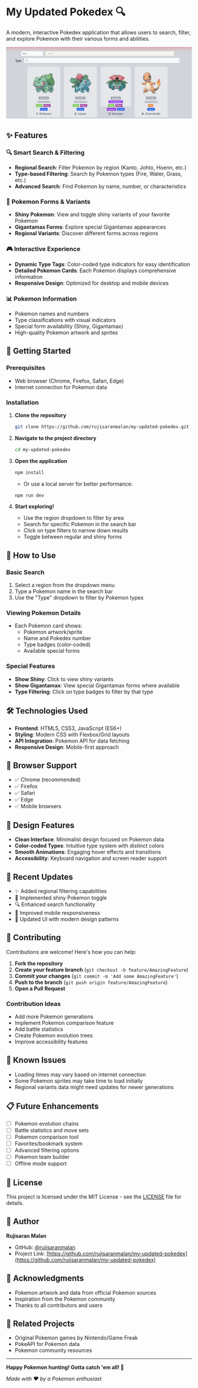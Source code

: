 # My Updated Pokedex 🔍

A modern, interactive Pokedex application that allows users to search, filter, and explore Pokemon with their various forms and abilities.

![App Screenshot](screenshot/my_pokedex_solo.png)

## ✨ Features

### 🔍 **Smart Search & Filtering**
- **Regional Search**: Filter Pokemon by region (Kanto, Johto, Hoenn, etc.)
- **Type-based Filtering**: Search by Pokemon types (Fire, Water, Grass, etc.)
- **Advanced Search**: Find Pokemon by name, number, or characteristics

### 🌟 **Pokemon Forms & Variants**
- **Shiny Pokemon**: View and toggle shiny variants of your favorite Pokemon
- **Gigantamax Forms**: Explore special Gigantamax appearances
- **Regional Variants**: Discover different forms across regions

### 🎮 **Interactive Experience**
- **Dynamic Type Tags**: Color-coded type indicators for easy identification
- **Detailed Pokemon Cards**: Each Pokemon displays comprehensive information
- **Responsive Design**: Optimized for desktop and mobile devices

### 📊 **Pokemon Information**
- Pokemon names and numbers
- Type classifications with visual indicators
- Special form availability (Shiny, Gigantamax)
- High-quality Pokemon artwork and sprites

## 🚀 Getting Started

### Prerequisites
- Web browser (Chrome, Firefox, Safari, Edge)
- Internet connection for Pokemon data

### Installation

1. **Clone the repository**
   ```bash
   git clone https://github.com/rujisaranmalan/my-updated-pokedex.git
   ```

2. **Navigate to the project directory**
   ```bash
   cd my-updated-pokedex
   ```

3. **Open the application**
   ```bash
   npm install
   ```
   - Or use a local server for better performance:
   ```bash
   npm run dev
   ```

4. **Start exploring!**
   - Use the region dropdown to filter by area
   - Search for specific Pokemon in the search bar
   - Click on type filters to narrow down results
   - Toggle between regular and shiny forms

## 🎯 How to Use

### Basic Search
1. Select a region from the dropdown menu
2. Type a Pokemon name in the search bar
3. Use the "Type" dropdown to filter by Pokemon types

### Viewing Pokemon Details
- Each Pokemon card shows:
  - Pokemon artwork/sprite
  - Name and Pokedex number
  - Type badges (color-coded)
  - Available special forms

### Special Features
- **Show Shiny**: Click to view shiny variants
- **Show Gigantamax**: View special Gigantamax forms where available
- **Type Filtering**: Click on type badges to filter by that type

## 🛠️ Technologies Used

- **Frontend**: HTML5, CSS3, JavaScript (ES6+)
- **Styling**: Modern CSS with Flexbox/Grid layouts
- **API Integration**: Pokemon API for data fetching
- **Responsive Design**: Mobile-first approach

## 📱 Browser Support

- ✅ Chrome (recommended)
- ✅ Firefox
- ✅ Safari
- ✅ Edge
- ✅ Mobile browsers

## 🎨 Design Features

- **Clean Interface**: Minimalist design focused on Pokemon data
- **Color-coded Types**: Intuitive type system with distinct colors
- **Smooth Animations**: Engaging hover effects and transitions
- **Accessibility**: Keyboard navigation and screen reader support

## 🔄 Recent Updates

- ✨ Added regional filtering capabilities
- 🌟 Implemented shiny Pokemon toggle
- 🔍 Enhanced search functionality
- 📱 Improved mobile responsiveness
- 🎨 Updated UI with modern design patterns

## 🤝 Contributing

Contributions are welcome! Here's how you can help:

1. **Fork the repository**
2. **Create your feature branch** (`git checkout -b feature/AmazingFeature`)
3. **Commit your changes** (`git commit -m 'Add some AmazingFeature'`)
4. **Push to the branch** (`git push origin feature/AmazingFeature`)
5. **Open a Pull Request**

### Contribution Ideas
- Add more Pokemon generations
- Implement Pokemon comparison feature
- Add battle statistics
- Create Pokemon evolution trees
- Improve accessibility features

## 🐛 Known Issues

- Loading times may vary based on internet connection
- Some Pokemon sprites may take time to load initially
- Regional variants data might need updates for newer generations

## 📋 Future Enhancements

- [ ] Pokemon evolution chains
- [ ] Battle statistics and move sets
- [ ] Pokemon comparison tool
- [ ] Favorites/bookmark system
- [ ] Advanced filtering options
- [ ] Pokemon team builder
- [ ] Offline mode support

## 📄 License

This project is licensed under the MIT License - see the [LICENSE](LICENSE) file for details.

## 👤 Author

**Rujisaran Malan**
- GitHub: [@rujisaranmalan](https://github.com/rujisaranmalan)
- Project Link: [https://github.com/rujisaranmalan/my-updated-pokedex](https://github.com/rujisaranmalan/my-updated-pokedex)

## 🙏 Acknowledgments

- Pokemon artwork and data from official Pokemon sources
- Inspiration from the Pokemon community
- Thanks to all contributors and users

## 🔗 Related Projects

- Original Pokemon games by Nintendo/Game Freak
- PokeAPI for Pokemon data
- Pokemon community resources

---

**Happy Pokemon hunting! Gotta catch 'em all! 🎯**

*Made with ❤️ by a Pokemon enthusiast*
